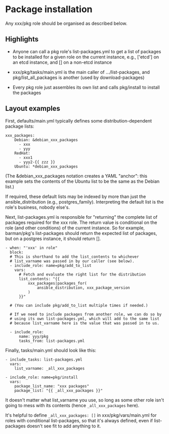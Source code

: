 # Package installation

Any xxx/pkg role should be organised as described below.

## Highlights

- Anyone can call a pkg role's list-packages.yml to get a list of
  packages to be installed for a given role on the current instance,
  e.g., ['etcd'] on an etcd instance, and [] on a non-etcd instance

- xxx/pkg/tasks/main.yml is the main caller of …/list-packages, and
  pkg/list_all_packages is another (used by download-packages)

- Every pkg role just assembles its own list and calls pkg/install to
  install the packages

## Layout examples

First, defaults/main.yml typically defines some distribution-dependent
package lists:

    xxx_packages:
        Debian: &debian_xxx_packages
          - xxx
          - yyy
        RedHat:
          - xxx1
          - yyy2-{{ zzz }}
        Ubuntu: *debian_xxx_packages

(The &debian_xxx_packages notation creates a YAML "anchor": this example
sets the contents of the Ubuntu list to be the same as the Debian list.)

If required, these default lists may be indexed by more than just the
ansible_distribution (e.g., postgres_family). Interpreting the default
list is the role's business, nobody else's.

Next, list-packages.yml is responsible for "returning" the
complete list of packages required for the xxx role. The return value is
conditional on the role (and other conditions) of the current instance.
So for example, barman/pkg's list-packages should return the expected
list of packages, but on a postgres instance, it should return [].

    - when: "'xxx' in role"
      block:
      # This is shorthand to add the list_contents to whichever
      # list_varname was passed in by our caller (see below).
      - include_role: name=pkg/add_to_list
        vars:
          # Fetch and evaluate the right list for the distribution
          list_contents: "{{
              xxx_packages|packages_for(
                  ansible_distribution, xxx_package_version
              )
          }}"

      # (You can include pkg/add_to_list multiple times if needed.)

      # If we need to include packages from another role, we can do so by
      # using its own list-packages.yml, which will add to the same list
      # because list_varname here is the value that was passed in to us.

      - include_role:
          name: yyy/pkg
          tasks_from: list-packages.yml

Finally, tasks/main.yml should look like this:

    - include_tasks: list-packages.yml
      vars:
        list_varname: _all_xxx_packages

    - include_role: name=pkg/install
      vars:
        package_list_name: "xxx packages"
        package_list: "{{ _all_xxx_packages }}"

It doesn't matter what list_varname you use, so long as some other role
isn't going to mess with its contents (hence `_all_xxx_packages` here).

It's helpful to define `_all_xxx_packages: []` in xxx/pkg/vars/main.yml
for roles with conditional list-packages, so that it's always defined,
even if list-packages doesn't see fit to add anything to it.
